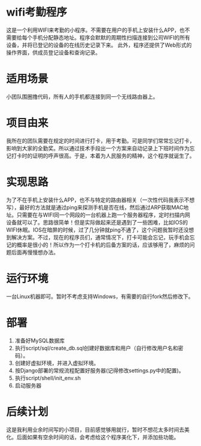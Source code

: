 # wifi考勤程序

这是一个利用WIFI来考勤的小程序。不需要在用户的手机上安装什么APP，也不需要给每个手机分配静态地址。程序会默默的周期性扫描连接到公司WIFI的所有设备，并将已登记的设备的在线历史记录下来。
此外，程序还提供了Web形式的操作界面，供成员登记设备和查询记录。



# 适用场景

小团队围圈撸代码，所有人的手机都连接到同一个无线路由器上。

# 项目由来

我所在的团队需要在规定的时间进行打卡，用于考勤。可是同学们常常忘记打卡，影响到大家的全勤奖。所以通过技术手段出一个方案来自动记录上下班时间作为忘记打卡时的证明的呼声很高。于是，本着为人民服务的精神，这个程序就诞生了。

# 实现思路

为了不在手机上安装什么APP，也不与特定的路由器相关（一次性代码我表示不想写），最好的方法就是通过ping来探测手机是否在线，然后通过ARP获取MAC地址。只需要在与WIFI同一个网段的一台机器上跑一个服务器程序，定时扫描内网设备就可以了。思路很简单！但是实际做起来还是遇到了一些困难，比如IOS的WIFI休眠。IOS在暗屏的时候，过了几分钟就ping不通了，这个问题我暂时还没想到解决方案。不过，现在的程序员们，通常情况下，打卡可能会忘记，玩手机会忘记的概率是很小的！所以作为一个打卡机的后备方案的话，应该够用了，麻烦的问题后面再慢慢想办法。

# 运行环境

一台Linux机器即可。暂时不考虑支持Windows，有需要的自行fork然后修改下。

# 部署

1. 准备好MySQL数据库
2. 执行script/sql/create_db.sql创建好数据库和用户（自行修改用户名和密码）。
3. 创建好虚拟环境，并进入虚拟环境。
4. 按Django部署的常规流程配置好服务器(记得修改settings.py中的配置)。
5. 执行script/shell/init_env.sh
6. 启动服务器

# 后续计划

这是我利用业余时间写的小项目，目前感觉够用就行，暂时不想花太多时间去美化。后面如果有空余时间的话，会考虑给这个程序美化下，并添加些功能。


